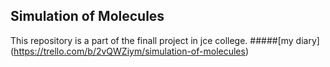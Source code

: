 ## Simulation of Molecules

This repository is a part of the finall project in jce college.
#####[my diary] (https://trello.com/b/2vQWZiym/simulation-of-molecules)
 
